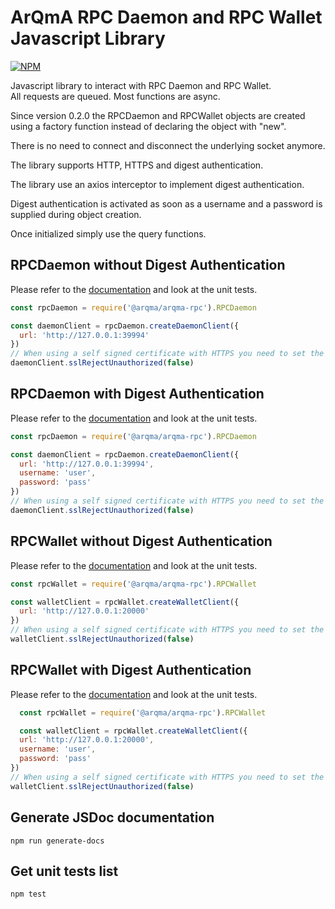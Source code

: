 # ArQmA RPC Daemon and RPC Wallet Javascript Library

[![NPM](https://nodei.co/npm/@arqma/arqma-rpc.png)](https://nodei.co/npm/@arqma/arqma-rpc/)

Javascript library to interact with RPC Daemon and RPC Wallet.\
All requests are queued. Most functions are async.

Since version 0.2.0 the RPCDaemon and RPCWallet objects are created using a factory function instead of declaring the object with "new".

There is no need to connect and disconnect the underlying socket anymore.

The library supports HTTP, HTTPS and digest authentication.

The library use an axios interceptor to implement digest authentication.

Digest authentication is activated as soon as a username and a password is supplied during object creation.

Once initialized simply use the query functions.


## RPCDaemon without Digest Authentication
Please refer to the [documentation](https://arqma.github.io/arqma-rpc-js/RPCDaemon.html) and look at the unit tests.
```javascript
const rpcDaemon = require('@arqma/arqma-rpc').RPCDaemon

const daemonClient = rpcDaemon.createDaemonClient({
  url: 'http://127.0.0.1:39994'
})
// When using a self signed certificate with HTTPS you need to set the function sslRejectUnauthorized to false.
daemonClient.sslRejectUnauthorized(false)
```


## RPCDaemon with Digest Authentication
Please refer to the [documentation](https://arqma.github.io/arqma-rpc-js/RPCDaemon.html) and look at the unit tests.
```javascript
const rpcDaemon = require('@arqma/arqma-rpc').RPCDaemon

const daemonClient = rpcDaemon.createDaemonClient({
  url: 'http://127.0.0.1:39994',
  username: 'user',
  password: 'pass'
})
// When using a self signed certificate with HTTPS you need to set the function sslRejectUnauthorized to false.
daemonClient.sslRejectUnauthorized(false)
```


## RPCWallet without Digest Authentication
Please refer to the [documentation](https://arqma.github.io/arqma-rpc-js/RPCWallet.html) and look at the unit tests.
```javascript
const rpcWallet = require('@arqma/arqma-rpc').RPCWallet

const walletClient = rpcWallet.createWalletClient({
  url: 'http://127.0.0.1:20000'
})
// When using a self signed certificate with HTTPS you need to set the function sslRejectUnauthorized to false.
walletClient.sslRejectUnauthorized(false)
```


## RPCWallet with Digest Authentication
Please refer to the [documentation](https://arqma.github.io/arqma-rpc-js/RPCWallet.html) and look at the unit tests.
```javascript
  const rpcWallet = require('@arqma/arqma-rpc').RPCWallet

  const walletClient = rpcWallet.createWalletClient({
  url: 'http://127.0.0.1:20000',
  username: 'user',
  password: 'pass'
})
// When using a self signed certificate with HTTPS you need to set the function sslRejectUnauthorized to false.
walletClient.sslRejectUnauthorized(false)
```

## Generate JSDoc documentation
```
npm run generate-docs
```

## Get unit tests list
```
npm test
```

